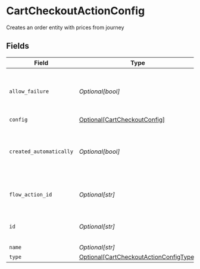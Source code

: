# CartCheckoutActionConfig

Creates an order entity with prices from journey


## Fields

| Field                                                                                         | Type                                                                                          | Required                                                                                      | Description                                                                                   | Example                                                                                       |
| --------------------------------------------------------------------------------------------- | --------------------------------------------------------------------------------------------- | --------------------------------------------------------------------------------------------- | --------------------------------------------------------------------------------------------- | --------------------------------------------------------------------------------------------- |
| `allow_failure`                                                                               | *Optional[bool]*                                                                              | :heavy_minus_sign:                                                                            | Whether to stop execution in a failed state if this action fails                              |                                                                                               |
| `config`                                                                                      | [Optional[CartCheckoutConfig]](../../models/shared/cartcheckoutconfig.md)                     | :heavy_minus_sign:                                                                            | N/A                                                                                           |                                                                                               |
| `created_automatically`                                                                       | *Optional[bool]*                                                                              | :heavy_minus_sign:                                                                            | Flag indicating whether the action was created automatically or manually                      |                                                                                               |
| `flow_action_id`                                                                              | *Optional[str]*                                                                               | :heavy_minus_sign:                                                                            | N/A                                                                                           | 9ec3711b-db63-449c-b894-54d5bb622a8f                                                          |
| `id`                                                                                          | *Optional[str]*                                                                               | :heavy_minus_sign:                                                                            | N/A                                                                                           | 9ec3711b-db63-449c-b894-54d5bb622a8f                                                          |
| `name`                                                                                        | *Optional[str]*                                                                               | :heavy_minus_sign:                                                                            | N/A                                                                                           |                                                                                               |
| `type`                                                                                        | [Optional[CartCheckoutActionConfigType]](../../models/shared/cartcheckoutactionconfigtype.md) | :heavy_minus_sign:                                                                            | N/A                                                                                           |                                                                                               |